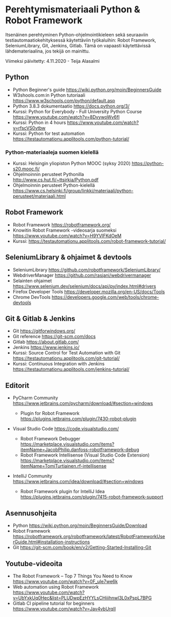 # Perehtymismateriaali Python & Robot Framework

Itsenäinen perehtyminen Python-ohjelmointikieleen sekä seuraaviin testiautomaatiokehityksessä käytettäviin työkaluihin: Robot Framework, SeleniumLibrary, Git, Jenkins, Gitlab. Tämä on vapaasti käytettävissä lähdemateriaalina, jos tekijä on mainittu.

Viimeksi päivitetty: 4.11.2020 - Teija Alasalmi 

## Python

- Python Beginner's guide https://wiki.python.org/moin/BeginnersGuide
- W3shools.com:in Python tutoriaali https://www.w3schools.com/python/default.asp
- Python 3.8.3 dokumentaatio https://docs.python.org/3/
- Kurssi: Python for Everybody - Full University Python Course https://www.youtube.com/watch?v=8DvywoWv6fI
- Kurssi: Python in 4 hours https://www.youtube.com/watch?v=rfscVS0vtbw
- Kurssi: Python for test automation https://testautomationu.applitools.com/python-tutorial/

### Python-materiaaleja suomen kielellä

- Kurssi: Helsingin yliopiston Python MOOC (syksy 2020) https://python-s20.mooc.fi/
- Ohjelmoinnin perusteet Pythonilla http://www.cs.hut.fi/~ttsirkia/Python.pdf
- Ohjelmoinnin perusteet Python-kielellä https://www.cs.helsinki.fi/group/linkki/materiaali/python-perusteet/materiaali.html

## Robot Framework

- Robot Framework https://robotframework.org/
- Knowitin Robot Framework -videosarja suomeksi https://www.youtube.com/watch?v=H9YVlFKdOeM
- Kurssi: https://testautomationu.applitools.com/robot-framework-tutorial/

## SeleniumLibrary & ohjaimet & devtools

- SeleniumLibrary https://github.com/robotframework/SeleniumLibrary/
- WebdriverManager https://github.com/rasjani/webdrivermanager
- Selainten ohjaimet https://www.selenium.dev/selenium/docs/api/py/index.html#drivers
- Firefox Developer Tools https://developer.mozilla.org/en-US/docs/Tools
- Chrome DevTools https://developers.google.com/web/tools/chrome-devtools

## Git & Gitlab & Jenkins

- Git https://gitforwindows.org/
- Git reference https://git-scm.com/docs
- Gitlab https://about.gitlab.com/
- Jenkins https://www.jenkins.io/
- Kurssi: Source Control for Test Automation with Git https://testautomationu.applitools.com/git-tutorial/
- Kurssi: Continuous Integration with Jenkins https://testautomationu.applitools.com/jenkins-tutorial/

## Editorit

- PyCharm Community https://www.jetbrains.com/pycharm/download/#section=windows
    - Plugin for Robot Framework https://plugins.jetbrains.com/plugin/7430-robot-plugin
- Visual Studio Code https://code.visualstudio.com/
    - Robot Framework Debugger https://marketplace.visualstudio.com/items?itemName=JacobPhilip.danfoss-robotframework-debug
    - Robot Framework Intellisense (Visual Studio Code Extension) https://marketplace.visualstudio.com/items?itemName=TomiTurtiainen.rf-intellisense

- IntelliJ Community https://www.jetbrains.com/idea/download/#section=windows
    - Robot Framework plugin for IntelliJ Idea https://plugins.jetbrains.com/plugin/7415-robot-framework-support

## Asennusohjeita

- Python https://wiki.python.org/moin/BeginnersGuide/Download
- Robot Framework https://robotframework.org/robotframework/latest/RobotFrameworkUserGuide.html#installation-instructions
- Git https://git-scm.com/book/en/v2/Getting-Started-Installing-Git

## Youtube-videoita

- The Robot Framework – Top 7 Things You Need to Know https://www.youtube.com/watch?v=0F_uIe7we6k
- Web automation using Robot Framework https://www.youtube.com/watch?v=UbYxkUq0Hec&list=PLUDwpEzHYYLsCHiiihnwl3L0xPspL7BPG
- Gitlab CI pipeline tutorial for beginners https://www.youtube.com/watch?v=Jav4vbUrqII
